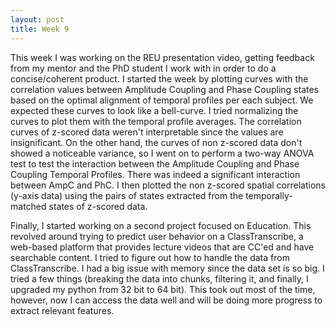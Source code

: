 ```yaml
---
layout: post
title: Week 9
---
```

This week I was working on the REU presentation video, getting feedback from my mentor and the PhD student I work with in order to do a concise/coherent product. 
I started the week by plotting curves with the correlation values between Amplitude Coupling and Phase Coupling states based on the optimal alignment of temporal profiles per each subject. We expected these curves to look like a bell-curve. I tried normalizing the curves to plot them with the temporal profile averages. The correlation curves of z-scored data weren't interpretable since the values are insignificant. On the other hand, the curves of non z-scored data don't showed a noticeable variance, so I went on to perform a two-way ANOVA test to test the interaction between the Amplitude Coupling and Phase Coupling Temporal Profiles. There was indeed a significant interaction between AmpC and PhC. I then plotted the non z-scored spatial correlations (y-axis data) using the pairs of states extracted from the temporally-matched states of z-scored data.

Finally, I started working on a second project focused on Education. This revolved around trying to predict user behavior on a ClassTranscribe, a web-based platform that provides lecture videos that are CC'ed and have searchable content. I tried to figure out how to handle the data from ClassTranscribe. I had a big issue with memory since the data set is so big. I tried a few things (breaking the data into chunks, filtering it, and finally, I upgraded my python from 32 bit to 64 bit). This took out most of the time, however, now I can access the data well and will be doing more progress to extract relevant features.
